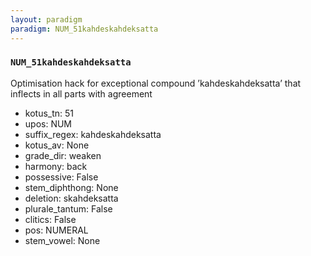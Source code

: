 ```yaml
---
layout: paradigm
paradigm: NUM_51kahdeskahdeksatta
---
```

### ` NUM_51kahdeskahdeksatta `

Optimisation hack for exceptional compound ’kahdeskahdeksatta’ that inflects in all parts with agreement
* kotus_tn: 51
* upos: NUM
* suffix_regex: kahdeskahdeksatta
* kotus_av: None
* grade_dir: weaken
* harmony: back
* possessive: False
* stem_diphthong: None
* deletion: skahdeksatta
* plurale_tantum: False
* clitics: False
* pos: NUMERAL
* stem_vowel: None
